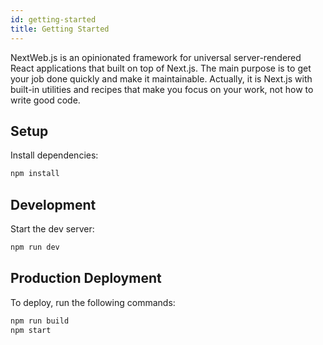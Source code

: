 ```yaml
---
id: getting-started
title: Getting Started
---
```


NextWeb.js is an opinionated  framework for universal server-rendered React applications that built on top of Next.js. The main purpose is to get your job done quickly and make it maintainable. Actually, it is Next.js with built-in utilities and recipes that make you focus on your work, not how to write good code.

## Setup
Install dependencies:
```bash
npm install
```

## Development
Start the dev server:
```bash
npm run dev
```

## Production Deployment
To deploy, run the following commands:
```bash
npm run build
npm start
```

